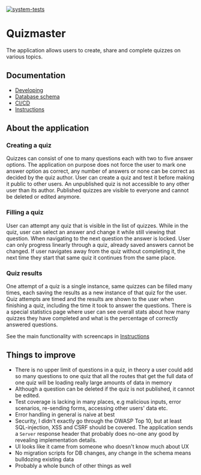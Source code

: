[![system-tests](https://github.com/JHNUL/quizmaster/actions/workflows/system-tests.yaml/badge.svg?branch=main)](https://github.com/JHNUL/quizmaster/actions/workflows/system-tests.yaml)

# Quizmaster

The application allows users to create, share and complete quizzes on various topics.

## Documentation

 - [Developing](docs/dev.md)
 - [Database schema](docs/dbschema.md)
 - [CI/CD](docs/cicd.md)
 - [Instructions](docs/instructions.md)

## About the application

### Creating a quiz
Quizzes can consist of one to many questions each with two to five answer options. The application on purpose does not force the user to mark one answer option as correct, any number of answers or none can be correct as decided by the quiz author. User can create a quiz and test it before making it public to other users. An unpublished quiz is not accessible to any other user than its author. Published quizzes are visible to everyone and cannot be deleted or edited anymore.

### Filling a quiz
User can attempt any quiz that is visible in the list of quizzes. While in the quiz, user can select an answer and change it while still viewing that question. When navigating to the next question the answer is locked. User can only progress linearly through a quiz, already saved answers cannot be changed. If user navigates away from the quiz without completing it, the next time they start that same quiz it continues from the same place.

### Quiz results
One attempt of a quiz is a single instance, same quizzes can be filled many times, each saving the results as a new instance of that quiz for the user. Quiz attempts are timed and the results are shown to the user when finishing a quiz, including the time it took to answer the questions. There is a special statistics page where user can see overall stats about how many quizzes they have completed and what is the percentage of correctly answered questions.

See the main functionality with screencaps in [Instructions](docs/instructions.md)

## Things to improve

- There is no upper limit of questions in a quiz, in theory a user could add so many questions to one quiz that all the routes that get the full data of one quiz will be loading really large amounts of data in memory
- Although a question can be deleted if the quiz is not published, it cannot be edited.
- Test coverage is lacking in many places, e.g malicious inputs, error scenarios, re-sending forms, accessing other users' data etc.
- Error handling in general is naive at best
- Security, I didn't exactly go through the OWASP Top 10, but at least SQL-injection, XSS and CSRF should be covered. The application sends a `Server` response header that probably does no-one any good by revealing implementation details.
- UI looks like it came from someone who doesn't know much about UX
- No migration scripts for DB changes, any change in the schema means bulldozing existing data
- Probably a whole bunch of other things as well